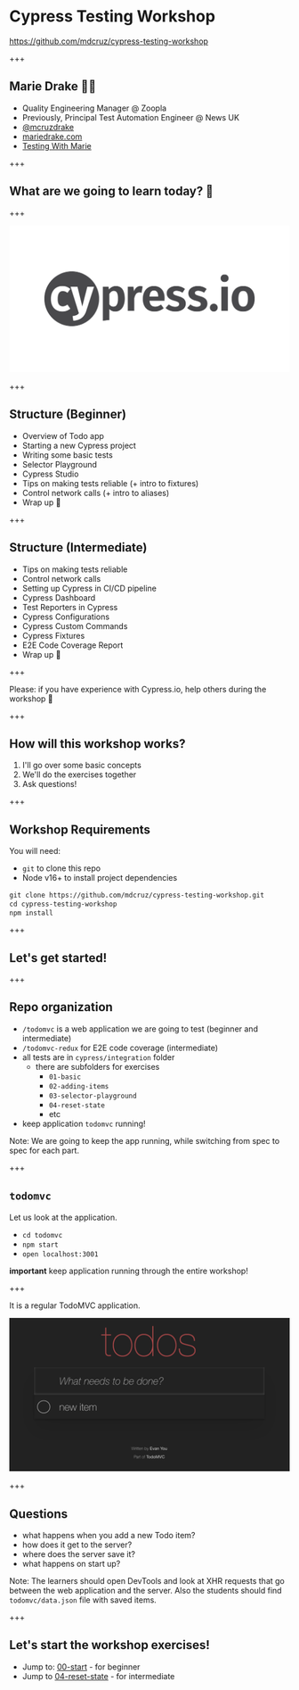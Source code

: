 # Cypress Testing Workshop

https://github.com/mdcruz/cypress-testing-workshop

+++

## Marie Drake 👋🏼

- Quality Engineering Manager @ Zoopla
- Previously, Principal Test Automation Engineer @ News UK
- [@mcruzdrake](https://twitter.com/mcruzdrake)
- [mariedrake.com](https://www.mariedrake.com/blog)
- [Testing With Marie](https://www.youtube.com/channel/UC85SalJXUNhWrrvc1NfWTHQ)

+++

## What are we going to learn today? 🤔

+++

![Cypress Logo](./images/cypress-logo.png)

+++

## Structure (Beginner)

- Overview of Todo app
- Starting a new Cypress project
- Writing some basic tests
- Selector Playground
- Cypress Studio
- Tips on making tests reliable (+ intro to fixtures)
- Control network calls (+ intro to aliases)
- Wrap up 🎉

+++

## Structure (Intermediate)

- Tips on making tests reliable
- Control network calls
- Setting up Cypress in CI/CD pipeline
- Cypress Dashboard
- Test Reporters in Cypress
- Cypress Configurations
- Cypress Custom Commands
- Cypress Fixtures
- E2E Code Coverage Report
- Wrap up 🎉

+++

Please: if you have experience with Cypress.io, help others during the workshop 🙏

+++

## How will this workshop works?

1. I'll go over some basic concepts
2. We'll do the exercises together
3. Ask questions!

+++

## Workshop Requirements

You will need:

- `git` to clone this repo
- Node v16+ to install project dependencies

```text
git clone https://github.com/mdcruz/cypress-testing-workshop.git
cd cypress-testing-workshop
npm install
```

+++

## Let's get started!

+++

## Repo organization

- `/todomvc` is a web application we are going to test (beginner and intermediate)
- `/todomvc-redux` for E2E code coverage (intermediate)
- all tests are in `cypress/integration` folder
  - there are subfolders for exercises
    - `01-basic`
    - `02-adding-items`
    - `03-selector-playground`
    - `04-reset-state`
    - etc
- keep application `todomvc` running!

Note:
We are going to keep the app running, while switching from spec to spec for each part.

+++

## `todomvc`

Let us look at the application.

- `cd todomvc`
- `npm start`
- `open localhost:3001`

**important** keep application running through the entire workshop!

+++

It is a regular TodoMVC application.

![TodoMVC](./images/todomvc.png)

+++

## Questions

- what happens when you add a new Todo item?
- how does it get to the server?
- where does the server save it?
- what happens on start up?

Note:
The learners should open DevTools and look at XHR requests that go between the web application and the server. Also the students should find `todomvc/data.json` file with saved items.

+++

## Let's start the workshop exercises!

- Jump to: [00-start](?p=00-start) - for beginner
- Jump to [04-reset-state](?p=04-reset-state) - for intermediate
